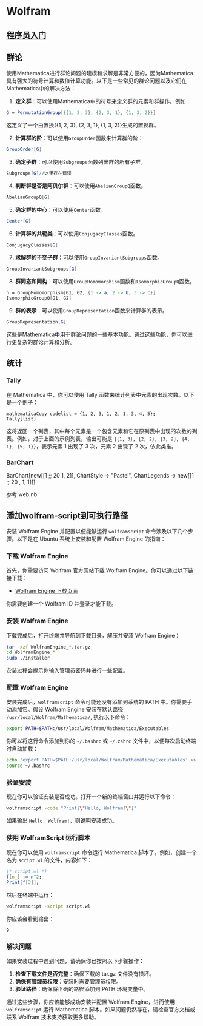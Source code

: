 # Wolfram

## [程序员入门](https://www.wolfram.com/language/fast-introduction-for-programmers/zh/iterators/)

## 群论

使用Mathematica进行群论问题的建模和求解是非常方便的，因为Mathematica具有强大的符号计算和数值计算功能。以下是一些常见的群论问题以及它们在Mathematica中的解决方法：

1. **定义群**：可以使用Mathematica中的符号来定义群的元素和群操作。例如：

```mathematica
G = PermutationGroup[{{1, 2, 3}, {2, 3, 1}, {1, 3, 2}}]
```

这定义了一个由置换{{1, 2, 3}, {2, 3, 1}, {1, 3, 2}}生成的置换群。

2. **计算群的阶**：可以使用`GroupOrder`函数来计算群的阶：

```mathematica
GroupOrder[G]
```

3. **确定子群**：可以使用`Subgroups`函数列出群的所有子群。

```mathematica
Subgroups[G]//这里存在错误
```

4. **判断群是否是阿贝尔群**：可以使用`AbelianGroupQ`函数。

```mathematica
AbelianGroupQ[G]
```

5. **确定群的中心**：可以使用`Center`函数。

```mathematica
Center[G]
```

6. **计算群的共轭类**：可以使用`ConjugacyClasses`函数。

```mathematica
ConjugacyClasses[G]
```

7. **求解群的不变子群**：可以使用`GroupInvariantSubgroups`函数。

```mathematica
GroupInvariantSubgroups[G]
```

8. **群同态和同构**：可以使用`GroupHomomorphism`函数和`IsomorphicGroupQ`函数。

```mathematica
h = GroupHomomorphism[G1, G2, {1 -> a, 2 -> b, 3 -> c}]
IsomorphicGroupQ[G1, G2]
```

9. **群的表示**：可以使用`GroupRepresentation`函数来计算群的表示。

```mathematica
GroupRepresentation[G]
```

这些是Mathematica中用于群论问题的一些基本功能。通过这些功能，你可以进行更复杂的群论计算和分析。

## 统计

### Tally

在 Mathematica 中，你可以使用 Tally 函数来统计列表中元素的出现次数。以下是一个例子：

```
mathematicaCopy codelist = {1, 2, 3, 1, 2, 1, 3, 4, 5};
Tally[list]
```

这将返回一个列表，其中每个元素是一个包含元素和它在原列表中出现的次数的列表。例如，对于上面的示例列表，输出可能是 `{{1, 3}, {2, 2}, {3, 2}, {4, 1}, {5, 1}}`，表示元素 1 出现了 3 次，元素 2 出现了 2 次，依此类推。

### BarChart

BarChart[new[[1 ;; 20  1, 2]], ChartStyle -> "Pastel", 
 ChartLegends -> new[[1 ;; 20 , 1, 1]]]

参考 web.nb

## 添加wolfram-script到可执行路径

安装 Wolfram Engine 并配置以便能够运行 `wolframscript` 命令涉及以下几个步骤。以下是在 Ubuntu 系统上安装和配置 Wolfram Engine 的指南：

### 下载 Wolfram Engine

首先，你需要访问 Wolfram 官方网站下载 Wolfram Engine。你可以通过以下链接下载：

- [Wolfram Engine 下载页面](https://www.wolfram.com/engine/)

你需要创建一个 Wolfram ID 并登录才能下载。

###  安装 Wolfram Engine

下载完成后，打开终端并导航到下载目录，解压并安装 Wolfram Engine：

```sh
tar -xzf WolframEngine_*.tar.gz
cd WolframEngine_*
sudo ./installer
```

安装过程会提示你输入管理员密码并进行一些配置。

###  配置 Wolfram Engine

安装完成后，`wolframscript` 命令可能还没有添加到系统的 PATH 中。你需要手动添加它。假设 Wolfram Engine 安装在默认路径 `/usr/local/Wolfram/Mathematica/`, 执行以下命令：

```sh
export PATH=$PATH:/usr/local/Wolfram/Mathematica/Executables
```

你可以将这行命令添加到你的 `~/.bashrc` 或 `~/.zshrc` 文件中，以便每次启动终端时自动加载：

```sh
echo 'export PATH=$PATH:/usr/local/Wolfram/Mathematica/Executables' >> ~/.bashrc
source ~/.bashrc
```

###  验证安装

现在你可以验证安装是否成功。打开一个新的终端窗口并运行以下命令：

```sh
wolframscript -code "Print[\"Hello, Wolfram!\"]"
```

如果输出 `Hello, Wolfram!`，则说明安装成功。

### 使用 WolframScript 运行脚本

现在你可以使用 `wolframscript` 命令运行 Mathematica 脚本了。例如，创建一个名为 `script.wl` 的文件，内容如下：

```mathematica
(* script.wl *)
f[n_] := n^2;
Print[f[3]];
```

然后在终端中运行：

```sh
wolframscript -script script.wl
```

你应该会看到输出：

```
9
```

### 解决问题

如果安装过程中遇到问题，请确保你已按照以下步骤操作：

1. **检查下载文件是否完整**：确保下载的 tar.gz 文件没有损坏。
2. **确保有管理员权限**：安装时需要管理员权限。
3. **验证路径**：确保将正确的路径添加到 PATH 环境变量中。

通过这些步骤，你应该能够成功安装并配置 Wolfram Engine，进而使用 `wolframscript` 运行 Mathematica 脚本。如果问题仍然存在，请检查官方文档或联系 Wolfram 技术支持获取更多帮助。